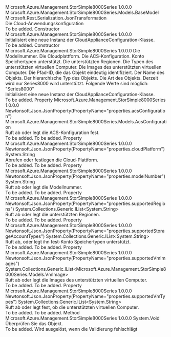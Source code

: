 <Type Name="CloudApplianceConfiguration" FullName="Microsoft.Azure.Management.StorSimple8000Series.Models.CloudApplianceConfiguration">
  <TypeSignature Language="C#" Value="public class CloudApplianceConfiguration : Microsoft.Azure.Management.StorSimple8000Series.Models.BaseModel" />
  <TypeSignature Language="ILAsm" Value=".class public auto ansi beforefieldinit CloudApplianceConfiguration extends Microsoft.Azure.Management.StorSimple8000Series.Models.BaseModel" />
  <TypeSignature Language="DocId" Value="T:Microsoft.Azure.Management.StorSimple8000Series.Models.CloudApplianceConfiguration" />
  <TypeSignature Language="VB.NET" Value="Public Class CloudApplianceConfiguration&#xA;Inherits BaseModel" />
  <TypeSignature Language="F#" Value="type CloudApplianceConfiguration = class&#xA;    inherit BaseModel" />
  <AssemblyInfo>
    <AssemblyName>Microsoft.Azure.Management.StorSimple8000Series</AssemblyName>
    <AssemblyVersion>1.0.0.0</AssemblyVersion>
  </AssemblyInfo>
  <Base>
    <BaseTypeName>Microsoft.Azure.Management.StorSimple8000Series.Models.BaseModel</BaseTypeName>
  </Base>
  <Interfaces />
  <Attributes>
    <Attribute>
      <AttributeName>Microsoft.Rest.Serialization.JsonTransformation</AttributeName>
    </Attribute>
  </Attributes>
  <Docs>
    <summary>
            Die Cloud-Anwendungskonfiguration
            </summary>
    <remarks>To be added.</remarks>
  </Docs>
  <Members>
    <Member MemberName=".ctor">
      <MemberSignature Language="C#" Value="public CloudApplianceConfiguration ();" />
      <MemberSignature Language="ILAsm" Value=".method public hidebysig specialname rtspecialname instance void .ctor() cil managed" />
      <MemberSignature Language="DocId" Value="M:Microsoft.Azure.Management.StorSimple8000Series.Models.CloudApplianceConfiguration.#ctor" />
      <MemberSignature Language="VB.NET" Value="Public Sub New ()" />
      <MemberType>Constructor</MemberType>
      <AssemblyInfo>
        <AssemblyName>Microsoft.Azure.Management.StorSimple8000Series</AssemblyName>
        <AssemblyVersion>1.0.0.0</AssemblyVersion>
      </AssemblyInfo>
      <Parameters />
      <Docs>
        <summary>
            Initialisiert eine neue Instanz der CloudApplianceConfiguration-Klasse.
            </summary>
        <remarks>To be added.</remarks>
      </Docs>
    </Member>
    <Member MemberName=".ctor">
      <MemberSignature Language="C#" Value="public CloudApplianceConfiguration (string modelNumber, string cloudPlatform, Microsoft.Azure.Management.StorSimple8000Series.Models.AcsConfiguration acsConfiguration, System.Collections.Generic.IList&lt;string&gt; supportedStorageAccountTypes, System.Collections.Generic.IList&lt;string&gt; supportedRegions, System.Collections.Generic.IList&lt;string&gt; supportedVmTypes, System.Collections.Generic.IList&lt;Microsoft.Azure.Management.StorSimple8000Series.Models.VmImage&gt; supportedVmImages, string id = null, string name = null, string type = null, Nullable&lt;Microsoft.Azure.Management.StorSimple8000Series.Models.Kind&gt; kind = null);" />
      <MemberSignature Language="ILAsm" Value=".method public hidebysig specialname rtspecialname instance void .ctor(string modelNumber, string cloudPlatform, class Microsoft.Azure.Management.StorSimple8000Series.Models.AcsConfiguration acsConfiguration, class System.Collections.Generic.IList`1&lt;string&gt; supportedStorageAccountTypes, class System.Collections.Generic.IList`1&lt;string&gt; supportedRegions, class System.Collections.Generic.IList`1&lt;string&gt; supportedVmTypes, class System.Collections.Generic.IList`1&lt;class Microsoft.Azure.Management.StorSimple8000Series.Models.VmImage&gt; supportedVmImages, string id, string name, string type, valuetype System.Nullable`1&lt;valuetype Microsoft.Azure.Management.StorSimple8000Series.Models.Kind&gt; kind) cil managed" />
      <MemberSignature Language="DocId" Value="M:Microsoft.Azure.Management.StorSimple8000Series.Models.CloudApplianceConfiguration.#ctor(System.String,System.String,Microsoft.Azure.Management.StorSimple8000Series.Models.AcsConfiguration,System.Collections.Generic.IList{System.String},System.Collections.Generic.IList{System.String},System.Collections.Generic.IList{System.String},System.Collections.Generic.IList{Microsoft.Azure.Management.StorSimple8000Series.Models.VmImage},System.String,System.String,System.String,System.Nullable{Microsoft.Azure.Management.StorSimple8000Series.Models.Kind})" />
      <MemberSignature Language="F#" Value="new Microsoft.Azure.Management.StorSimple8000Series.Models.CloudApplianceConfiguration : string * string * Microsoft.Azure.Management.StorSimple8000Series.Models.AcsConfiguration * System.Collections.Generic.IList&lt;string&gt; * System.Collections.Generic.IList&lt;string&gt; * System.Collections.Generic.IList&lt;string&gt; * System.Collections.Generic.IList&lt;Microsoft.Azure.Management.StorSimple8000Series.Models.VmImage&gt; * string * string * string * Nullable&lt;Microsoft.Azure.Management.StorSimple8000Series.Models.Kind&gt; -&gt; Microsoft.Azure.Management.StorSimple8000Series.Models.CloudApplianceConfiguration" Usage="new Microsoft.Azure.Management.StorSimple8000Series.Models.CloudApplianceConfiguration (modelNumber, cloudPlatform, acsConfiguration, supportedStorageAccountTypes, supportedRegions, supportedVmTypes, supportedVmImages, id, name, type, kind)" />
      <MemberType>Constructor</MemberType>
      <AssemblyInfo>
        <AssemblyName>Microsoft.Azure.Management.StorSimple8000Series</AssemblyName>
        <AssemblyVersion>1.0.0.0</AssemblyVersion>
      </AssemblyInfo>
      <Parameters>
        <Parameter Name="modelNumber" Type="System.String" />
        <Parameter Name="cloudPlatform" Type="System.String" />
        <Parameter Name="acsConfiguration" Type="Microsoft.Azure.Management.StorSimple8000Series.Models.AcsConfiguration" />
        <Parameter Name="supportedStorageAccountTypes" Type="System.Collections.Generic.IList&lt;System.String&gt;" />
        <Parameter Name="supportedRegions" Type="System.Collections.Generic.IList&lt;System.String&gt;" />
        <Parameter Name="supportedVmTypes" Type="System.Collections.Generic.IList&lt;System.String&gt;" />
        <Parameter Name="supportedVmImages" Type="System.Collections.Generic.IList&lt;Microsoft.Azure.Management.StorSimple8000Series.Models.VmImage&gt;" />
        <Parameter Name="id" Type="System.String" />
        <Parameter Name="name" Type="System.String" />
        <Parameter Name="type" Type="System.String" />
        <Parameter Name="kind" Type="System.Nullable&lt;Microsoft.Azure.Management.StorSimple8000Series.Models.Kind&gt;" />
      </Parameters>
      <Docs>
        <param name="modelNumber">Die Modellnummer.</param>
        <param name="cloudPlatform">Die Cloudplattform.</param>
        <param name="acsConfiguration">Die ACS-Konfiguration.</param>
        <param name="supportedStorageAccountTypes">Konto Speichertypen unterstützt.</param>
        <param name="supportedRegions">Die unterstützten Regionen.</param>
        <param name="supportedVmTypes">Die Typen des unterstützten virtuellen Computer.</param>
        <param name="supportedVmImages">Die Images des unterstützten virtuellen Computer.</param>
        <param name="id">Die Pfad-ID, die das Objekt eindeutig identifiziert.</param>
        <param name="name">Der Name des Objekts.</param>
        <param name="type">Der hierarchische Typ des Objekts.</param>
        <param name="kind">Die Art des Objekts. Derzeit wird nur Series8000 wird unterstützt. Folgende Werte sind möglich: "Series8000"</param>
        <summary>
            Initialisiert eine neue Instanz der CloudApplianceConfiguration-Klasse.
            </summary>
        <remarks>To be added.</remarks>
      </Docs>
    </Member>
    <Member MemberName="AcsConfiguration">
      <MemberSignature Language="C#" Value="public Microsoft.Azure.Management.StorSimple8000Series.Models.AcsConfiguration AcsConfiguration { get; set; }" />
      <MemberSignature Language="ILAsm" Value=".property instance class Microsoft.Azure.Management.StorSimple8000Series.Models.AcsConfiguration AcsConfiguration" />
      <MemberSignature Language="DocId" Value="P:Microsoft.Azure.Management.StorSimple8000Series.Models.CloudApplianceConfiguration.AcsConfiguration" />
      <MemberSignature Language="VB.NET" Value="Public Property AcsConfiguration As AcsConfiguration" />
      <MemberSignature Language="F#" Value="member this.AcsConfiguration : Microsoft.Azure.Management.StorSimple8000Series.Models.AcsConfiguration with get, set" Usage="Microsoft.Azure.Management.StorSimple8000Series.Models.CloudApplianceConfiguration.AcsConfiguration" />
      <MemberType>Property</MemberType>
      <AssemblyInfo>
        <AssemblyName>Microsoft.Azure.Management.StorSimple8000Series</AssemblyName>
        <AssemblyVersion>1.0.0.0</AssemblyVersion>
      </AssemblyInfo>
      <Attributes>
        <Attribute>
          <AttributeName>Newtonsoft.Json.JsonProperty(PropertyName="properties.acsConfiguration")</AttributeName>
        </Attribute>
      </Attributes>
      <ReturnValue>
        <ReturnType>Microsoft.Azure.Management.StorSimple8000Series.Models.AcsConfiguration</ReturnType>
      </ReturnValue>
      <Docs>
        <summary>
            Ruft ab oder legt die ACS-Konfiguration fest.
            </summary>
        <value>To be added.</value>
        <remarks>To be added.</remarks>
      </Docs>
    </Member>
    <Member MemberName="CloudPlatform">
      <MemberSignature Language="C#" Value="public string CloudPlatform { get; set; }" />
      <MemberSignature Language="ILAsm" Value=".property instance string CloudPlatform" />
      <MemberSignature Language="DocId" Value="P:Microsoft.Azure.Management.StorSimple8000Series.Models.CloudApplianceConfiguration.CloudPlatform" />
      <MemberSignature Language="VB.NET" Value="Public Property CloudPlatform As String" />
      <MemberSignature Language="F#" Value="member this.CloudPlatform : string with get, set" Usage="Microsoft.Azure.Management.StorSimple8000Series.Models.CloudApplianceConfiguration.CloudPlatform" />
      <MemberType>Property</MemberType>
      <AssemblyInfo>
        <AssemblyName>Microsoft.Azure.Management.StorSimple8000Series</AssemblyName>
        <AssemblyVersion>1.0.0.0</AssemblyVersion>
      </AssemblyInfo>
      <Attributes>
        <Attribute>
          <AttributeName>Newtonsoft.Json.JsonProperty(PropertyName="properties.cloudPlatform")</AttributeName>
        </Attribute>
      </Attributes>
      <ReturnValue>
        <ReturnType>System.String</ReturnType>
      </ReturnValue>
      <Docs>
        <summary>
            Abrufen oder festlegen die Cloud-Plattform.
            </summary>
        <value>To be added.</value>
        <remarks>To be added.</remarks>
      </Docs>
    </Member>
    <Member MemberName="ModelNumber">
      <MemberSignature Language="C#" Value="public string ModelNumber { get; set; }" />
      <MemberSignature Language="ILAsm" Value=".property instance string ModelNumber" />
      <MemberSignature Language="DocId" Value="P:Microsoft.Azure.Management.StorSimple8000Series.Models.CloudApplianceConfiguration.ModelNumber" />
      <MemberSignature Language="VB.NET" Value="Public Property ModelNumber As String" />
      <MemberSignature Language="F#" Value="member this.ModelNumber : string with get, set" Usage="Microsoft.Azure.Management.StorSimple8000Series.Models.CloudApplianceConfiguration.ModelNumber" />
      <MemberType>Property</MemberType>
      <AssemblyInfo>
        <AssemblyName>Microsoft.Azure.Management.StorSimple8000Series</AssemblyName>
        <AssemblyVersion>1.0.0.0</AssemblyVersion>
      </AssemblyInfo>
      <Attributes>
        <Attribute>
          <AttributeName>Newtonsoft.Json.JsonProperty(PropertyName="properties.modelNumber")</AttributeName>
        </Attribute>
      </Attributes>
      <ReturnValue>
        <ReturnType>System.String</ReturnType>
      </ReturnValue>
      <Docs>
        <summary>
            Ruft ab oder legt die Modellnummer.
            </summary>
        <value>To be added.</value>
        <remarks>To be added.</remarks>
      </Docs>
    </Member>
    <Member MemberName="SupportedRegions">
      <MemberSignature Language="C#" Value="public System.Collections.Generic.IList&lt;string&gt; SupportedRegions { get; set; }" />
      <MemberSignature Language="ILAsm" Value=".property instance class System.Collections.Generic.IList`1&lt;string&gt; SupportedRegions" />
      <MemberSignature Language="DocId" Value="P:Microsoft.Azure.Management.StorSimple8000Series.Models.CloudApplianceConfiguration.SupportedRegions" />
      <MemberSignature Language="VB.NET" Value="Public Property SupportedRegions As IList(Of String)" />
      <MemberSignature Language="F#" Value="member this.SupportedRegions : System.Collections.Generic.IList&lt;string&gt; with get, set" Usage="Microsoft.Azure.Management.StorSimple8000Series.Models.CloudApplianceConfiguration.SupportedRegions" />
      <MemberType>Property</MemberType>
      <AssemblyInfo>
        <AssemblyName>Microsoft.Azure.Management.StorSimple8000Series</AssemblyName>
        <AssemblyVersion>1.0.0.0</AssemblyVersion>
      </AssemblyInfo>
      <Attributes>
        <Attribute>
          <AttributeName>Newtonsoft.Json.JsonProperty(PropertyName="properties.supportedRegions")</AttributeName>
        </Attribute>
      </Attributes>
      <ReturnValue>
        <ReturnType>System.Collections.Generic.IList&lt;System.String&gt;</ReturnType>
      </ReturnValue>
      <Docs>
        <summary>
            Ruft ab oder legt die unterstützten Regionen.
            </summary>
        <value>To be added.</value>
        <remarks>To be added.</remarks>
      </Docs>
    </Member>
    <Member MemberName="SupportedStorageAccountTypes">
      <MemberSignature Language="C#" Value="public System.Collections.Generic.IList&lt;string&gt; SupportedStorageAccountTypes { get; set; }" />
      <MemberSignature Language="ILAsm" Value=".property instance class System.Collections.Generic.IList`1&lt;string&gt; SupportedStorageAccountTypes" />
      <MemberSignature Language="DocId" Value="P:Microsoft.Azure.Management.StorSimple8000Series.Models.CloudApplianceConfiguration.SupportedStorageAccountTypes" />
      <MemberSignature Language="VB.NET" Value="Public Property SupportedStorageAccountTypes As IList(Of String)" />
      <MemberSignature Language="F#" Value="member this.SupportedStorageAccountTypes : System.Collections.Generic.IList&lt;string&gt; with get, set" Usage="Microsoft.Azure.Management.StorSimple8000Series.Models.CloudApplianceConfiguration.SupportedStorageAccountTypes" />
      <MemberType>Property</MemberType>
      <AssemblyInfo>
        <AssemblyName>Microsoft.Azure.Management.StorSimple8000Series</AssemblyName>
        <AssemblyVersion>1.0.0.0</AssemblyVersion>
      </AssemblyInfo>
      <Attributes>
        <Attribute>
          <AttributeName>Newtonsoft.Json.JsonProperty(PropertyName="properties.supportedStorageAccountTypes")</AttributeName>
        </Attribute>
      </Attributes>
      <ReturnValue>
        <ReturnType>System.Collections.Generic.IList&lt;System.String&gt;</ReturnType>
      </ReturnValue>
      <Docs>
        <summary>
            Ruft ab, oder legt ihn fest-Konto Speichertypen unterstützt.
            </summary>
        <value>To be added.</value>
        <remarks>To be added.</remarks>
      </Docs>
    </Member>
    <Member MemberName="SupportedVmImages">
      <MemberSignature Language="C#" Value="public System.Collections.Generic.IList&lt;Microsoft.Azure.Management.StorSimple8000Series.Models.VmImage&gt; SupportedVmImages { get; set; }" />
      <MemberSignature Language="ILAsm" Value=".property instance class System.Collections.Generic.IList`1&lt;class Microsoft.Azure.Management.StorSimple8000Series.Models.VmImage&gt; SupportedVmImages" />
      <MemberSignature Language="DocId" Value="P:Microsoft.Azure.Management.StorSimple8000Series.Models.CloudApplianceConfiguration.SupportedVmImages" />
      <MemberSignature Language="VB.NET" Value="Public Property SupportedVmImages As IList(Of VmImage)" />
      <MemberSignature Language="F#" Value="member this.SupportedVmImages : System.Collections.Generic.IList&lt;Microsoft.Azure.Management.StorSimple8000Series.Models.VmImage&gt; with get, set" Usage="Microsoft.Azure.Management.StorSimple8000Series.Models.CloudApplianceConfiguration.SupportedVmImages" />
      <MemberType>Property</MemberType>
      <AssemblyInfo>
        <AssemblyName>Microsoft.Azure.Management.StorSimple8000Series</AssemblyName>
        <AssemblyVersion>1.0.0.0</AssemblyVersion>
      </AssemblyInfo>
      <Attributes>
        <Attribute>
          <AttributeName>Newtonsoft.Json.JsonProperty(PropertyName="properties.supportedVmImages")</AttributeName>
        </Attribute>
      </Attributes>
      <ReturnValue>
        <ReturnType>System.Collections.Generic.IList&lt;Microsoft.Azure.Management.StorSimple8000Series.Models.VmImage&gt;</ReturnType>
      </ReturnValue>
      <Docs>
        <summary>
            Ruft ab oder legt die Images des unterstützten virtuellen Computer.
            </summary>
        <value>To be added.</value>
        <remarks>To be added.</remarks>
      </Docs>
    </Member>
    <Member MemberName="SupportedVmTypes">
      <MemberSignature Language="C#" Value="public System.Collections.Generic.IList&lt;string&gt; SupportedVmTypes { get; set; }" />
      <MemberSignature Language="ILAsm" Value=".property instance class System.Collections.Generic.IList`1&lt;string&gt; SupportedVmTypes" />
      <MemberSignature Language="DocId" Value="P:Microsoft.Azure.Management.StorSimple8000Series.Models.CloudApplianceConfiguration.SupportedVmTypes" />
      <MemberSignature Language="VB.NET" Value="Public Property SupportedVmTypes As IList(Of String)" />
      <MemberSignature Language="F#" Value="member this.SupportedVmTypes : System.Collections.Generic.IList&lt;string&gt; with get, set" Usage="Microsoft.Azure.Management.StorSimple8000Series.Models.CloudApplianceConfiguration.SupportedVmTypes" />
      <MemberType>Property</MemberType>
      <AssemblyInfo>
        <AssemblyName>Microsoft.Azure.Management.StorSimple8000Series</AssemblyName>
        <AssemblyVersion>1.0.0.0</AssemblyVersion>
      </AssemblyInfo>
      <Attributes>
        <Attribute>
          <AttributeName>Newtonsoft.Json.JsonProperty(PropertyName="properties.supportedVmTypes")</AttributeName>
        </Attribute>
      </Attributes>
      <ReturnValue>
        <ReturnType>System.Collections.Generic.IList&lt;System.String&gt;</ReturnType>
      </ReturnValue>
      <Docs>
        <summary>
            Ruft ab oder legt fest, ob die unterstützten virtuellen Computer.
            </summary>
        <value>To be added.</value>
        <remarks>To be added.</remarks>
      </Docs>
    </Member>
    <Member MemberName="Validate">
      <MemberSignature Language="C#" Value="public virtual void Validate ();" />
      <MemberSignature Language="ILAsm" Value=".method public hidebysig newslot virtual instance void Validate() cil managed" />
      <MemberSignature Language="DocId" Value="M:Microsoft.Azure.Management.StorSimple8000Series.Models.CloudApplianceConfiguration.Validate" />
      <MemberSignature Language="VB.NET" Value="Public Overridable Sub Validate ()" />
      <MemberSignature Language="F#" Value="abstract member Validate : unit -&gt; unit&#xA;override this.Validate : unit -&gt; unit" Usage="cloudApplianceConfiguration.Validate " />
      <MemberType>Method</MemberType>
      <AssemblyInfo>
        <AssemblyName>Microsoft.Azure.Management.StorSimple8000Series</AssemblyName>
        <AssemblyVersion>1.0.0.0</AssemblyVersion>
      </AssemblyInfo>
      <ReturnValue>
        <ReturnType>System.Void</ReturnType>
      </ReturnValue>
      <Parameters />
      <Docs>
        <summary>
            Überprüfen Sie das Objekt.
            </summary>
        <remarks>To be added.</remarks>
        <exception cref="T:Microsoft.Rest.ValidationException">
            Wird ausgelöst, wenn die Validierung fehlschlägt
            </exception>
      </Docs>
    </Member>
  </Members>
</Type>